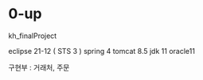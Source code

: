 # 0-up
kh_finalProject

eclipse 21-12 ( STS 3 )
spring 4 
tomcat 8.5
jdk 11
oracle11

구현부 : 거래처, 주문 
